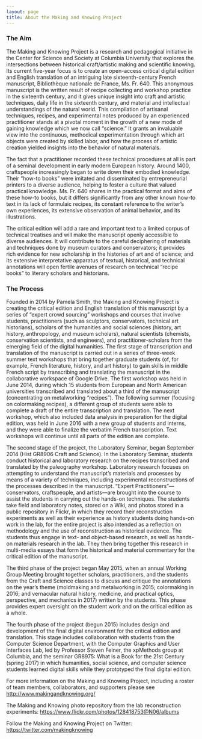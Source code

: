 ```yaml
---
layout: page
title: About the Making and Knowing Project
---
```


### The Aim

The Making and Knowing Project is a research and pedagogical initiative in the Center for Science and Society at Columbia University that explores the intersections between historical craft/artistic making and scientific knowing. Its current five-year focus is to create an open-access critical digital edition and English translation of an intriguing late sixteenth-century French manuscript, Bibliothèque nationale de France, Ms. Fr. 640. This anonymous manuscript is the written result of recipe collecting and workshop practice in the sixteenth century, and it gives unique insight into craft and artistic techniques, daily life in the sixteenth century, and material and intellectual understandings of the natural world. This compilation of artisanal techniques, recipes, and experimental notes produced by an experienced practitioner stands at a pivotal moment in the growth of a new mode of gaining knowledge which we now call “science.” It grants an invaluable view into the continuous, methodical experimentation through which art objects were created by skilled labor, and how the process of artistic creation yielded insights into the behavior of natural materials. 

The fact that a practitioner recorded these technical procedures at all is part of a seminal development in early modern European history. Around 1400, craftspeople increasingly began to write down their embodied knowledge. Their “how-to books” were imitated and disseminated by entrepreneurial printers to a diverse audience, helping to foster a culture that valued practical knowledge. Ms. Fr. 640 shares in the practical format and aims of these how-to books, but it differs significantly from any other known how-to text in its lack of formulaic recipes, its constant reference to the writer’s own experiences, its extensive observation of animal behavior, and its illustrations. 

The critical edition will add a rare and important text to a limited corpus of technical treatises and will make the manuscript openly accessible to diverse audiences. It will contribute to the careful deciphering of materials and techniques done by museum curators and conservators; it provides rich evidence for new scholarship in the histories of art and of science; and its extensive interpretative apparatus of textual, historical, and technical annotations will open fertile avenues of research on technical “recipe books” to literary scholars and historians. 

### The Process

Founded in 2014 by Pamela Smith, the Making and Knowing Project is creating the critical edition and English translation of this manuscript by a series of “expert crowd sourcing” workshops and courses that involve students, practitioners (such as sculptors, conservators, technical art historians), scholars of the humanities and social sciences (history, art history, anthropology, and museum scholars), natural scientists (chemists, conservation scientists, and engineers), and practitioner-scholars from the emerging field of the digital humanities. The first stage of transcription and translation of the manuscript is carried out in a series of three-week summer text workshops that bring together graduate students (of, for example, French literature, history, and art history) to gain skills in middle French script by transcribing and translating the manuscript in the collaborative workspace of Google Drive. The first workshop was held in June 2014, during which 15 students from European and North American universities transcribed and translated about a third of the manuscript (concentrating on metalworking “recipes”). The following summer (focusing on colormaking recipes), a different group of students were able to complete a draft of the entire transcription and translation. The next workshop, which also included data analysis in preparation for the digital edition, was held in June 2016 with a new group of students and interns, and they were able to finalize the verbatim French transcription. Text workshops will continue until all parts of the edition are complete.

The second stage of the project, the Laboratory Seminar, began September 2014 (Hist GR8906 Craft and Science). In the Laboratory Seminar, students conduct historical and laboratory research on the recipes transcribed and translated by the paleography workshop. Laboratory research focuses on attempting to understand the manuscript’s materials and processes by means of a variety of techniques, including experimental reconstructions of the processes described in the manuscript. “Expert Practitioners”—conservators, craftspeople, and artists—are brought into the course to assist the students in carrying out the hands-on techniques. The students take field and laboratory notes, stored on a Wiki, and photos stored in a public repository in Flickr, in which they record their reconstruction experiments as well as their experience as history students doing hands-on work in the lab, for the entire project is also intended as a reflection on methodology and the use of reconstruction as historical evidence. The students thus engage in text- and object-based research, as well as hands-on materials research in the lab. They then bring together this research in multi-media essays that form the historical and material commentary for the critical edition of the manuscript. 

The third phase of the project began May 2015, when an annual Working Group Meeting brought together scholars, practitioners, and the students from the Craft and Science classes to discuss and critique the annotations on the year’s theme (moldmaking and metalworking in 2015; colormaking in 2016; and vernacular natural history, medicine, and practical optics, perspective, and mechanics in 2017) written by the students. This phase provides expert oversight on the student work and on the critical edition as a whole. 

The fourth phase of the project (begun 2015) includes design and development of the final digital environment for the critical edition and translation. This stage includes collaboration with students from the Computer Science Department, with the Computer Graphics and User Interfaces Lab, led by Professor Steven Feiner, the xpMethods group at Columbia, and the seminar GR8975: What is a Book for the 21st Century (spring 2017) in which humanities, social science, and computer science students learned digital skills while they prototyped the final digital edition.

For more information on the Making and Knowing Project, including a roster of team members, collaborators, and supporters please see <http://www.makingandknowing.org/>

The Making and Knowing photo repository from the lab reconstruction experiments: <https://www.flickr.com/photos/128418753@N06/albums>  

Follow the Making and Knowing Project on Twitter: <https://twitter.com/makingknowing>
